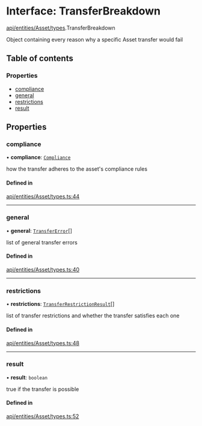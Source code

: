 # Interface: TransferBreakdown

[api/entities/Asset/types](../wiki/api.entities.Asset.types).TransferBreakdown

Object containing every reason why a specific Asset transfer would fail

## Table of contents

### Properties

- [compliance](../wiki/api.entities.Asset.types.TransferBreakdown#compliance)
- [general](../wiki/api.entities.Asset.types.TransferBreakdown#general)
- [restrictions](../wiki/api.entities.Asset.types.TransferBreakdown#restrictions)
- [result](../wiki/api.entities.Asset.types.TransferBreakdown#result)

## Properties

### compliance

• **compliance**: [`Compliance`](../wiki/types.Compliance)

how the transfer adheres to the asset's compliance rules

#### Defined in

[api/entities/Asset/types.ts:44](https://github.com/PolymathNetwork/polymesh-sdk/blob/c6fe1be3/src/api/entities/Asset/types.ts#L44)

___

### general

• **general**: [`TransferError`](../wiki/types.TransferError)[]

list of general transfer errors

#### Defined in

[api/entities/Asset/types.ts:40](https://github.com/PolymathNetwork/polymesh-sdk/blob/c6fe1be3/src/api/entities/Asset/types.ts#L40)

___

### restrictions

• **restrictions**: [`TransferRestrictionResult`](../wiki/api.entities.Asset.types.TransferRestrictionResult)[]

list of transfer restrictions and whether the transfer satisfies each one

#### Defined in

[api/entities/Asset/types.ts:48](https://github.com/PolymathNetwork/polymesh-sdk/blob/c6fe1be3/src/api/entities/Asset/types.ts#L48)

___

### result

• **result**: `boolean`

true if the transfer is possible

#### Defined in

[api/entities/Asset/types.ts:52](https://github.com/PolymathNetwork/polymesh-sdk/blob/c6fe1be3/src/api/entities/Asset/types.ts#L52)
